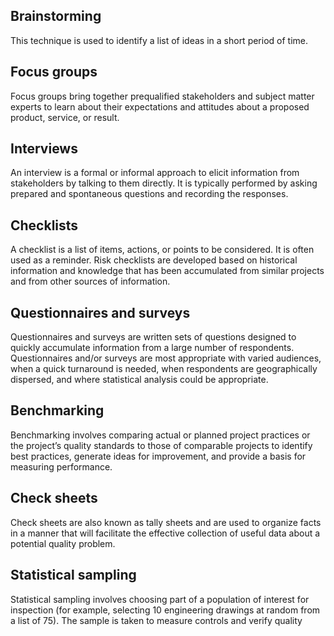 ## Brainstorming
This technique is used to identify a list of ideas in a short period of time. 

## Focus groups
Focus groups bring together prequalified stakeholders and subject matter experts to learn about their expectations and attitudes about a proposed product, service, or result.

## Interviews
An interview is a formal or informal approach to elicit information from stakeholders by talking to them directly. It is typically performed by asking prepared and spontaneous questions and recording the responses.

## Checklists
A checklist is a list of items, actions, or points to be considered. It is often used as a reminder. Risk checklists are developed based on historical information and knowledge that has been accumulated from similar projects and from other sources of information.

## Questionnaires and surveys
Questionnaires and surveys are written sets of questions designed to quickly accumulate information from a large number of respondents. Questionnaires and/or surveys are most appropriate with varied audiences, when a quick turnaround is needed, when respondents are geographically dispersed, and where statistical analysis could be appropriate.

## Benchmarking
Benchmarking involves comparing actual or planned project practices or the project’s quality standards to those of comparable projects to identify best practices, generate ideas for improvement, and provide a basis for measuring performance.

## Check sheets
Check sheets are also known as tally sheets and are used to organize facts in a manner that will facilitate the effective collection of useful data about a potential quality problem.

## Statistical sampling
Statistical sampling involves choosing part of a population of interest for inspection (for example, selecting 10 engineering drawings at random from a list of 75). The sample is taken to measure controls and verify quality

